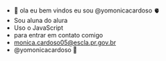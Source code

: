- 👋 ola eu bem vindos eu sou  @yomonicacardoso 🫀
- Sou aluna do alura
- Uso o JavaScript
- para entrar em contato comigo
- monica.cardoso05@escla.pr.gov.br
- @yomonicacardoso 💙
